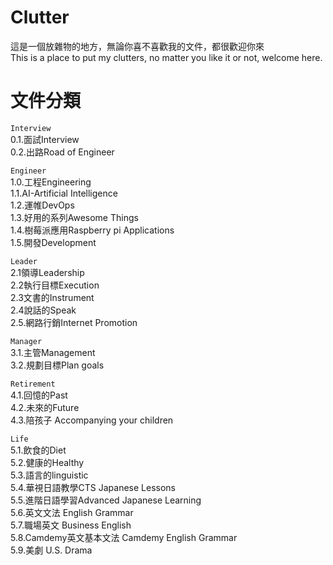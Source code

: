 # Clutter 
這是一個放雜物的地方，無論你喜不喜歡我的文件，都很歡迎你來  
This is a place to put my clutters, no matter you like it or not, welcome here.
# 文件分類

`Interview`  
0.1.面試Interview  
0.2.出路Road of Engineer  

`Engineer`  
1.0.工程Engineering  
1.1.AI-Artificial Intelligence  
1.2.運帷DevOps    
1.3.好用的系列Awesome Things   
1.4.樹莓派應用Raspberry pi Applications  
1.5.開發Development  

`Leader`  
2.1領導Leadership  
2.2執行目標Execution  
2.3文書的Instrument  
2.4說話的Speak  
2.5.網路行銷Internet Promotion  

`Manager`  
3.1.主管Management  
3.2.規劃目標Plan goals 

`Retirement`  
4.1.回憶的Past  
4.2.未來的Future  
4.3.陪孩子 Accompanying your children  

`Life`  
5.1.飲食的Diet  
5.2.健康的Healthy  
5.3.語言的linguistic  
5.4.華視日語教學CTS Japanese Lessons  
5.5.進階日語學習Advanced Japanese Learning  
5.6.英文文法 English Grammar   
5.7.職場英文 Business English  
5.8.Camdemy英文基本文法 Camdemy English Grammar   
5.9.美劇 U.S. Drama  
